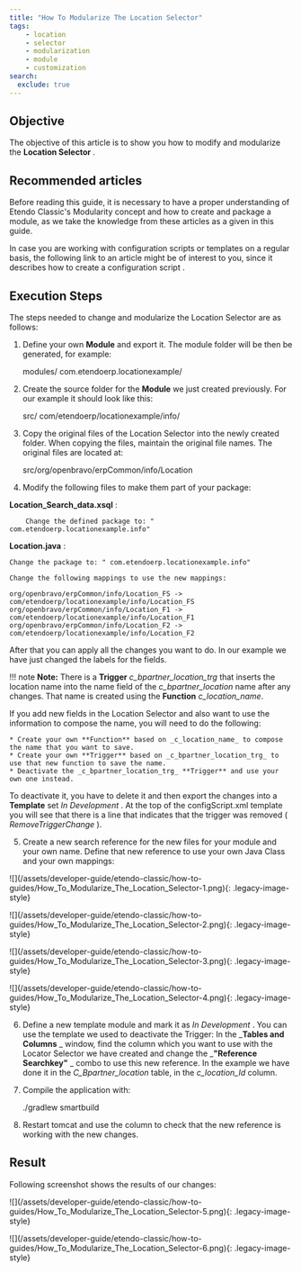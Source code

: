 ```yaml
---
title: "How To Modularize The Location Selector"
tags:
    - location
    - selector
    - modularization
    - module
    - customization
search:
  exclude: true
---
```

  
##  Objective

The objective of this article is to show you how to modify and modularize the
**Location Selector** .

##  Recommended articles

Before reading this guide, it is necessary to have a proper understanding of
Etendo Classic's Modularity concept and how to create and package a module, 
as we take the knowledge from these articles as a given in this guide.

In case you are working with configuration scripts or templates on a regular
basis, the following link to an article might be of interest to you, since it
describes how to create a configuration script .

##  Execution Steps

The steps needed to change and modularize the Location Selector are as
follows:

  1. Define your own **Module** and export it. The module folder will be then be generated, for example: 
    
        modules/ com.etendoerp.locationexample/
    

  2. Create the source folder for the **Module** we just created previously. For our example it should look like this: 
    
        src/ com/etendoerp/locationexample/info/
    

  3. Copy the original files of the Location Selector into the newly created folder. When copying the files, maintain the original file names. The original files are located at: 
    
        src/org/openbravo/erpCommon/info/Location
    

  4. Modify the following files to make them part of your package:   
  
**Location_Search_data.xsql** :

    
        Change the defined package to: " com.etendoerp.locationexample.info"
    

**Location.java** :

    
    Change the package to: " com.etendoerp.locationexample.info"
    
    Change the following mappings to use the new mappings:
    
    org/openbravo/erpCommon/info/Location_FS ->  com/etendoerp/locationexample/info/Location_FS
    org/openbravo/erpCommon/info/Location_F1 ->  com/etendoerp/locationexample/info/Location_F1
    org/openbravo/erpCommon/info/Location_F2 ->  com/etendoerp/locationexample/info/Location_F2
    

After that you can apply all the changes you want to do. In our example we
have just changed the labels for the fields.

!!! note **Note:**
    There is a **Trigger** _c_bpartner_location_trg_ that inserts the location name into the name field of the _c_bpartner_location_ name after any changes. That name is created using the **Function** _c_location_name_.

If you add new fields in the Location Selector and also want to use the
information to compose the name, you will need to do the following:

    * Create your own **Function** based on _c_location_name_ to compose the name that you want to save. 
    * Create your own **Trigger** based on _c_bpartner_location_trg_ to use that new function to save the name. 
    * Deactivate the _c_bpartner_location_trg_ **Trigger** and use your own one instead. 

To deactivate it, you have to delete it and then export the changes into a
**Template** set _In Development_ . At the top of the configScript.xml
template you will see that there is a line that indicates that the trigger was
removed ( _RemoveTriggerChange_ ).  
  

  5. Create a new search reference for the new files for your module and your own name. Define that new reference to use your own Java Class and your own mappings: 


![](/assets/developer-guide/etendo-classic/how-to-
guides/How_To_Modularize_The_Location_Selector-1.png){: .legacy-image-style}

![](/assets/developer-guide/etendo-classic/how-to-
guides/How_To_Modularize_The_Location_Selector-2.png){: .legacy-image-style}



![](/assets/developer-guide/etendo-classic/how-to-
guides/How_To_Modularize_The_Location_Selector-3.png){: .legacy-image-style}

![](/assets/developer-guide/etendo-classic/how-to-
guides/How_To_Modularize_The_Location_Selector-4.png){: .legacy-image-style}

  
  6. Define a new template module and mark it as _In Development_ . You can use the template we used to deactivate the Trigger: In the _**Tables and Columns** _ window, find the column which you want to use with the Locator Selector we have created and change the _**"Reference Searchkey"** _ combo to use this new reference. In the example we have done it in the _C_Bpartner_location_ table, in the _c_location_Id_ column. 
  7. Compile the application with: 
    
        ./gradlew smartbuild

  8. Restart tomcat and use the column to check that the new reference is working with the new changes. 

##  Result

Following screenshot shows the results of our changes:


![](/assets/developer-guide/etendo-classic/how-to-
guides/How_To_Modularize_The_Location_Selector-5.png){: .legacy-image-style}

![](/assets/developer-guide/etendo-classic/how-to-
guides/How_To_Modularize_The_Location_Selector-6.png){: .legacy-image-style}

